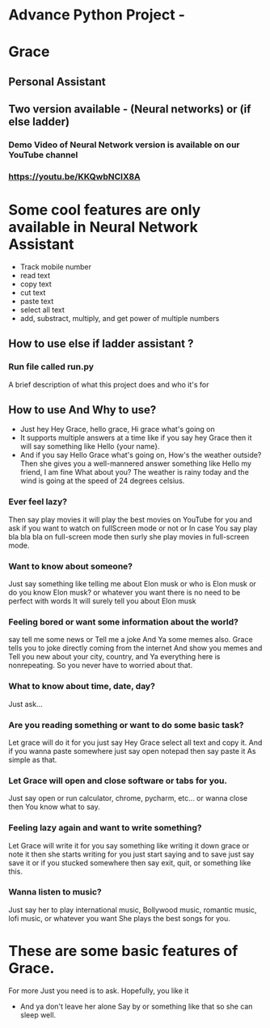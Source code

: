 # Advance Python Project - 
# Grace
## Personal Assistant
## Two version available - (Neural networks) or (if else ladder)

### Demo Video of Neural Network version is available on our YouTube channel
### https://youtu.be/KKQwbNCIX8A

# Some cool features are only available in Neural Network Assistant 
- Track mobile number
- read text
- copy text
- cut text
- paste text
- select all text
- add, substract, multiply, and get power of multiple numbers 

## How to use else if ladder assistant ?
### Run file called run.py 

A brief description of what this project does and who it's for


## How to use And Why to use? 

- Just hey Hey Grace, hello grace, Hi grace what's going on
- It supports multiple answers at a time like if you say hey Grace then it will say something like Hello {your name}. 
- And if you say Hello Grace what's going on, How's the weather outside?
Then she gives you a well-mannered answer something like Hello my friend, I am fine What about you? The weather is rainy today and the wind is going at the speed of 24 degrees celsius. 
### Ever feel lazy?
Then say play movies it will play the best movies on YouTube for you and ask if you want to watch on fullScreen mode or not or In case You say play bla bla bla on full-screen mode then surly she play movies in full-screen mode.
### Want to know about someone?
Just say something like telling me about Elon musk or who is Elon musk or do you know Elon musk? or whatever you want there is no need to be perfect with words It will surely tell you about Elon musk 
### Feeling bored or want some information about the world?
say tell me some news or Tell me a joke And Ya some memes also. Grace tells you to joke directly coming from the internet And show you memes and Tell you new about your city, country, and Ya everything here is nonrepeating. So you never have to worried about that.
### What to know about time, date, day?
Just ask...
### Are you reading something or want to do some basic task?
Let grace will do it for you just say Hey Grace select all text and copy it. And if you wanna paste somewhere just say open notepad then say paste it As simple as that.
### Let Grace will open and close software or tabs for you.
Just say open or run calculator, chrome, pycharm, etc... or wanna close then You know what to say. 
### Feeling lazy again and want to write something?
Let Grace will write it for you say something like writing it down grace or note it then she starts writing for you just start saying and to save just say save it or if you stucked somewhere then say exit, quit, or something like this.
### Wanna listen to music?
Just say her to play international music, Bollywood music, romantic music, lofi music, or whatever you want She plays the best songs for you.
# These are some basic features of Grace.
For more Just you need is to ask.
Hopefully, you like it

- And ya don't leave her alone Say by or something like that so she can sleep well.
